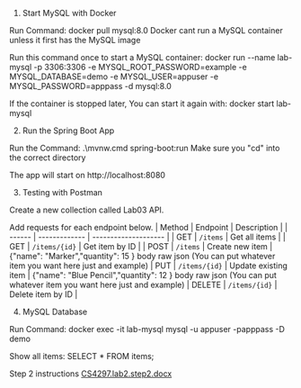1. Start MySQL with Docker

Run Command:
docker pull mysql:8.0
Docker cant run a MySQL container unless it first has the MySQL image

Run this command once to start a MySQL container:
docker run --name lab-mysql -p 3306:3306 -e MYSQL_ROOT_PASSWORD=example -e MYSQL_DATABASE=demo -e MYSQL_USER=appuser -e MYSQL_PASSWORD=apppass -d mysql:8.0

If the container is stopped later, You can start it again with:
docker start lab-mysql

2. Run the Spring Boot App

Run the Command:
.\mvnw.cmd spring-boot:run
Make sure you "cd" into the correct directory

The app will start on http://localhost:8080

3. Testing with Postman

Create a new collection called Lab03 API.

Add requests for each endpoint below.
| Method | Endpoint      | Description          |
| ------ | ------------- | -------------------- |
| GET    | `/items`      | Get all items        |
| GET    | `/items/{id}` | Get item by ID       |
| POST   | `/items`      | Create new item      | {"name": "Marker","quantity": 15 } body raw json (You can put whatever item you want here just and example)
| PUT    | `/items/{id}` | Update existing item | {"name": "Blue Pencil","quantity": 12 } body raw json (You can put whatever item you want here just and example)
| DELETE | `/items/{id}` | Delete item by ID    |

4. MySQL Database

Run Command:
docker exec -it lab-mysql mysql -u appuser -papppass -D demo

Show all items:
SELECT * FROM items;

Step 2 instructions 
[CS4297.lab2.step2.docx](https://github.com/user-attachments/files/22583515/CS4297.lab2.step2.docx)
